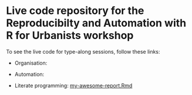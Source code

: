# Live code repository for the Reproducibilty and Automation with R for Urbanists workshop

To see the live code for type-along sessions, follow these links:

- Organisation:

- Automation: 

- Literate programming: [my-awesome-report.Rmd](documents/my-awesome-report.Rmd)

